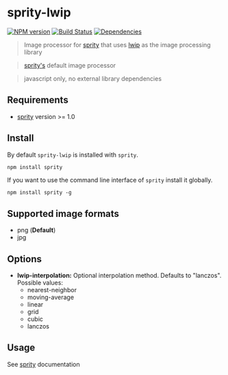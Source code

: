 # sprity-lwip

[![NPM version](https://badge.fury.io/js/sprity-lwip.svg)](http://badge.fury.io/js/sprity-lwip) [![Build Status](https://travis-ci.org/sprity/sprity-lwip.svg?branch=master)](https://travis-ci.org/sprity/sprity-lwip) [![Dependencies](https://david-dm.org/sprity/sprity-lwip.svg)](https://david-dm.org/sprity/sprity-lwip)

> Image processor for [sprity](https://npmjs.org/package/sprity) that uses [lwip](https://www.npmjs.com/package/lwip) as the image processing library

> [sprity's](https://npmjs.org/package/sprity) default image processor

> javascript only, no external library dependencies

## Requirements

- [sprity](https://npmjs.org/package/sprity) version >= 1.0

## Install

By default `sprity-lwip` is installed with `sprity`.

```sh
npm install sprity
```

If you want to use the command line interface of `sprity` install it globally.

```
npm install sprity -g
```

## Supported image formats

* png (**Default**)
* jpg

## Options

* **lwip-interpolation:** Optional interpolation method. Defaults to "lanczos". Possible values:
  * nearest-neighbor
  * moving-average
  * linear
  * grid
  * cubic
  * lanczos

## Usage

See [sprity](https://npmjs.org/package/sprity) documentation
